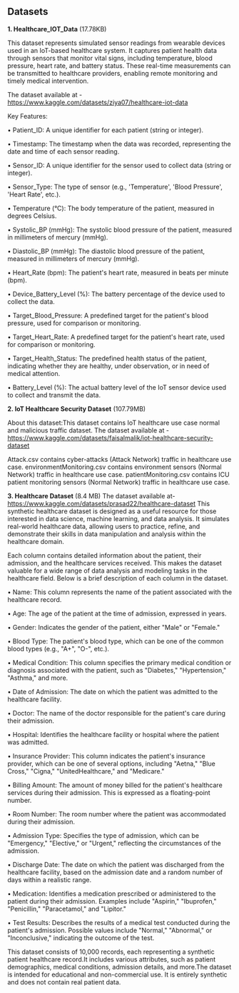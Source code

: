 ## Datasets

**1. Healthcare_IOT_Data** (17.78KB)

This dataset represents simulated sensor readings from wearable devices used in an IoT-based healthcare system. It captures patient health data through sensors that monitor vital signs, including temperature, blood pressure, heart rate, and battery status. These real-time measurements can be transmitted to healthcare providers, enabling remote monitoring and timely medical intervention.

The dataset available at - https://www.kaggle.com/datasets/ziya07/healthcare-iot-data

Key Features:

•	Patient_ID: A unique identifier for each patient (string or integer).

•	Timestamp: The timestamp when the data was recorded, representing the date and time of each sensor reading.

•	Sensor_ID: A unique identifier for the sensor used to collect data (string or integer).

•	Sensor_Type: The type of sensor (e.g., 'Temperature', 'Blood Pressure', 'Heart Rate', etc.).

•	Temperature (°C): The body temperature of the patient, measured in degrees Celsius.

•	Systolic_BP (mmHg): The systolic blood pressure of the patient, measured in millimeters of mercury (mmHg).

•	Diastolic_BP (mmHg): The diastolic blood pressure of the patient, measured in millimeters of mercury (mmHg).

•	Heart_Rate (bpm): The patient's heart rate, measured in beats per minute (bpm).

•	Device_Battery_Level (%): The battery percentage of the device used to collect the data.

•	Target_Blood_Pressure: A predefined target for the patient's blood pressure, used for comparison or monitoring.

•	Target_Heart_Rate: A predefined target for the patient's heart rate, used for comparison or monitoring.

•	Target_Health_Status: The predefined health status of the patient, indicating whether they are healthy, under observation, or in need of medical attention.

•	Battery_Level (%): The actual battery level of the IoT sensor device used to collect and transmit the data.




**2. IoT Healthcare Security Dataset** (107.79MB)

About this dataset:This dataset contains IoT healthcare use case normal and malicious traffic dataset.
The dataset available at -https://www.kaggle.com/datasets/faisalmalik/iot-healthcare-security-dataset

Attack.csv contains cyber-attacks (Attack Network) traffic in healthcare use case.
environmentMonitoring.csv contains environment sensors (Normal Network) traffic in healthcare use case.
patientMonitoring.csv contains ICU patient monitoring sensors (Normal Network) traffic in healthcare use case.

**3. Healthcare Dataset** (8.4 MB)
The dataset available at- https://www.kaggle.com/datasets/prasad22/healthcare-dataset
This synthetic healthcare dataset is designed as a useful resource for those interested in data science, machine learning, and data analysis. It simulates real-world healthcare data, allowing users to practice, refine, and demonstrate their skills in data manipulation and analysis within the healthcare domain.

Each column contains detailed information about the patient, their admission, and the healthcare services received. This makes the dataset valuable for a wide range of data analysis and modeling tasks in the healthcare field. Below is a brief description of each column in the dataset.

•	Name: This column represents the name of the patient associated with the healthcare record.

•	Age: The age of the patient at the time of admission, expressed in years.

•	Gender: Indicates the gender of the patient, either "Male" or "Female."

•	Blood Type: The patient's blood type, which can be one of the common blood types (e.g., "A+", "O-", etc.).

•	Medical Condition: This column specifies the primary medical condition or diagnosis associated with the patient, such as "Diabetes," "Hypertension," "Asthma," and more.

•	Date of Admission: The date on which the patient was admitted to the healthcare facility.

•	Doctor: The name of the doctor responsible for the patient's care during their admission.

•	Hospital: Identifies the healthcare facility or hospital where the patient was admitted.

•	Insurance Provider: This column indicates the patient's insurance provider, which can be one of several options, including "Aetna," "Blue Cross," "Cigna," "UnitedHealthcare," and "Medicare."

•	Billing Amount: The amount of money billed for the patient's healthcare services during their admission. This is expressed as a floating-point number.

•	Room Number: The room number where the patient was accommodated during their admission.

•	Admission Type: Specifies the type of admission, which can be "Emergency," "Elective," or "Urgent," reflecting the circumstances of the admission.

•	Discharge Date: The date on which the patient was discharged from the healthcare facility, based on the admission date and a random number of days within a realistic range.

•	Medication: Identifies a medication prescribed or administered to the patient during their admission. Examples include "Aspirin," "Ibuprofen," "Penicillin," "Paracetamol," and "Lipitor."

•	Test Results: Describes the results of a medical test conducted during the patient's admission. Possible values include "Normal," "Abnormal," or "Inconclusive," indicating the outcome of the test.

This dataset consists of 10,000 records, each representing a synthetic patient healthcare record.It includes various attributes, such as patient demographics, medical conditions, admission details, and more.The dataset is intended for educational and non-commercial use. It is entirely synthetic and does not contain real patient data.










